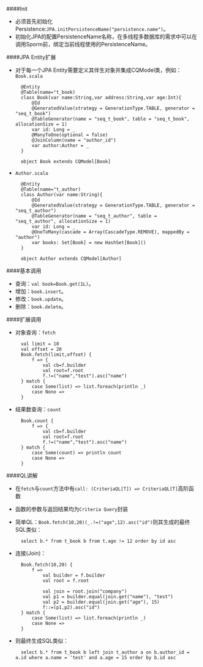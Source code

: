 ####Init

+ 必须首先初始化Persistence:`JPA.initPersistenceName("persistence.name")`。
+ 初始化JPA的配置PersistenceName名称，在多线程多数据库的需求中可以在调用Sporm前，绑定当前线程使用的PersistenceName。

####JPA Entity扩展

+ 对于每一个JPA Entity需要定义其伴生对象并集成CQModel类，例如：`Book.scala`

        @Entity
        @Table(name="t_book)
        class Book(var name:String,var address:String,var age:Int){
            @Id
            @GeneratedValue(strategy = GenerationType.TABLE, generator = "seq_t_book")
            @TableGenerator(name = "seq_t_book", table = "seq_t_book", allocationSize = 1)
            var id: Long = _
            @ManyToOne(optional = false)
            @JoinColumn(name = "author_id")
            var author:Author = _
        }

        object Book extends CQModel[Book]

+ `Author.scala`

        @Entity
        @Table(name="t_author)
        class Author(var name:String){
            @Id
            @GeneratedValue(strategy = GenerationType.TABLE, generator = "seq_t_author")
            @TableGenerator(name = "seq_t_author", table = "seq_t_author", allocationSize = 1)
            var id: Long = _
            @OneToMany(cascade = Array(CascadeType.REMOVE), mappedBy = "author")
            var books: Set[Book] = new HashSet[Book]()
        }

        object Author extends CQModel[Author]


####基本调用
+ 查询：`val book=Book.get(1L)`。
+ 增加：`book.insert`。
+ 修改：`book.update`。
+ 删除：`book.delete`。

####扩展调用
+ 对象查询：`fetch`

        val limit = 10
        val offset = 20
        Book.fetch(limit,offset) {
            f => {
                val cb=f.builder
                val root=f.root
                f.!=("name","test").asc("name")
        } match {
            case Some(list) => list.foreach(println _)
            case None =>
        }
+ 结果数查询：`count`

        Book.count {
            f => {
                val cb=f.builder
                val root=f.root
                f.!=("name","test").asc("name")
        } match {
            case Some(count) => println count
            case None =>
        }

####QL讲解
+ 在`fetch`与`count`方法中有`call: (CriteriaQL[T]) => CriteriaQL[T]`高阶函数
+ 函数的参数与返回结果均为`Criteria Query`封装

+ 简单QL：`Book.fetch(10,20)(_.!=("age",12).asc("id")`则其生成的最终SQL类似：

        select b.* from t_book b from t.age != 12 order by id asc

+ 连接(Join)：

        Book.fetch(10,20) {
            f =>
                val builder = f.builder
                val root = f.root

                val join = root.join("company")
                val p1 = builder.equal(join.get("name"), "test")
                val p2 = builder.equal(join.get("age"), 15)
                f::=(p1,p2).asc("id")
        } match {
            case Some(list) => list.foreach(println _)
            case None =>
        }
+ 则最终生成SQL类似：

        select b.* from t_book b left join t_author a on b.author_id = a.id where a.name = 'test' and a.age = 15 order by b.id asc


